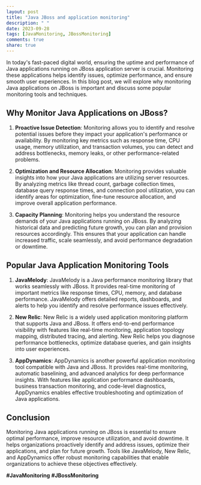 ```yaml
---
layout: post
title: "Java JBoss and application monitoring"
description: " "
date: 2023-09-28
tags: [JavaMonitoring, JBossMonitoring]
comments: true
share: true
---
```


In today's fast-paced digital world, ensuring the uptime and performance of Java applications running on JBoss application server is crucial. Monitoring these applications helps identify issues, optimize performance, and ensure smooth user experiences. In this blog post, we will explore why monitoring Java applications on JBoss is important and discuss some popular monitoring tools and techniques.

## Why Monitor Java Applications on JBoss?

1. **Proactive Issue Detection**: Monitoring allows you to identify and resolve potential issues before they impact your application's performance or availability. By monitoring key metrics such as response time, CPU usage, memory utilization, and transaction volumes, you can detect and address bottlenecks, memory leaks, or other performance-related problems.

2. **Optimization and Resource Allocation**: Monitoring provides valuable insights into how your Java applications are utilizing server resources. By analyzing metrics like thread count, garbage collection times, database query response times, and connection pool utilization, you can identify areas for optimization, fine-tune resource allocation, and improve overall application performance.

3. **Capacity Planning**: Monitoring helps you understand the resource demands of your Java applications running on JBoss. By analyzing historical data and predicting future growth, you can plan and provision resources accordingly. This ensures that your application can handle increased traffic, scale seamlessly, and avoid performance degradation or downtime.

## Popular Java Application Monitoring Tools

1. **JavaMelody**: JavaMelody is a Java performance monitoring library that works seamlessly with JBoss. It provides real-time monitoring of important metrics like response times, CPU, memory, and database performance. JavaMelody offers detailed reports, dashboards, and alerts to help you identify and resolve performance issues effectively.

2. **New Relic**: New Relic is a widely used application monitoring platform that supports Java and JBoss. It offers end-to-end performance visibility with features like real-time monitoring, application topology mapping, distributed tracing, and alerting. New Relic helps you diagnose performance bottlenecks, optimize database queries, and gain insights into user experiences.

3. **AppDynamics**: AppDynamics is another powerful application monitoring tool compatible with Java and JBoss. It provides real-time monitoring, automatic baselining, and advanced analytics for deep performance insights. With features like application performance dashboards, business transaction monitoring, and code-level diagnostics, AppDynamics enables effective troubleshooting and optimization of Java applications.

## Conclusion

Monitoring Java applications running on JBoss is essential to ensure optimal performance, improve resource utilization, and avoid downtime. It helps organizations proactively identify and address issues, optimize their applications, and plan for future growth. Tools like JavaMelody, New Relic, and AppDynamics offer robust monitoring capabilities that enable organizations to achieve these objectives effectively.

**#JavaMonitoring** **#JBossMonitoring**